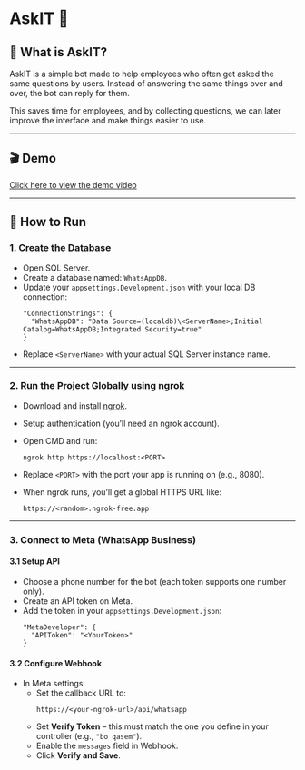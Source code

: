 # AskIT 🤖

## 📌 What is AskIT?
AskIT is a simple bot made to help employees who often get asked the same questions by users.
Instead of answering the same things over and over, the bot can reply for them.

This saves time for employees, and by collecting questions, we can later improve the interface and make things easier to use.



---

## 🎬 Demo
[Click here to view the demo video](https://github.com/user-attachments/assets/5076d92b-e39e-42d6-bf2e-b2336ab9ba96)

---

## 🚀 How to Run

### 1. Create the Database

- Open SQL Server.
- Create a database named: `WhatsAppDB`.
- Update your `appsettings.Development.json` with your local DB connection:
  ```
  "ConnectionStrings": { 
    "WhatsAppDB": "Data Source=(localdb)\<ServerName>;Initial Catalog=WhatsAppDB;Integrated Security=true" 
  }
  ```
- Replace `<ServerName>` with your actual SQL Server instance name.

---

### 2. Run the Project Globally using ngrok

- Download and install [ngrok](https://ngrok.com/).
- Setup authentication (you’ll need an ngrok account).
- Open CMD and run:
  ```
  ngrok http https://localhost:<PORT>
  ```
- Replace `<PORT>` with the port your app is running on (e.g., 8080).

- When ngrok runs, you’ll get a global HTTPS URL like:
  ```
  https://<random>.ngrok-free.app
  ```

---

### 3. Connect to Meta (WhatsApp Business)

#### 3.1 Setup API

- Choose a phone number for the bot (each token supports one number only).
- Create an API token on Meta.
- Add the token in your `appsettings.Development.json`:
  ```
  "MetaDeveloper": { 
    "APIToken": "<YourToken>" 
  }
  ```

#### 3.2 Configure Webhook

- In Meta settings:
  - Set the callback URL to:
    ```
    https://<your-ngrok-url>/api/whatsapp
    ```
  - Set **Verify Token** – this must match the one you define in your controller (e.g., `"bo qasem"`).
  - Enable the `messages` field in Webhook.
  - Click **Verify and Save**.




